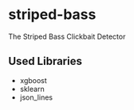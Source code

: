 # striped-bass
The Striped Bass Clickbait Detector

## Used Libraries

* xgboost
* sklearn
* json_lines